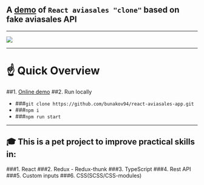 ## A [demo](https://react-aviasales-app.vercel.app/) of `React aviasales "clone"` based on fake aviasales API

---

![](src/assets/images/preview.gif)

---
# ☝ Quick Overview
##1. [Online demo](https://react-aviasales-app.vercel.app/)
##2. Run locally
- ###`git clone https://github.com/bunakov94/react-aviasales-app.git`
- ###`npm i`
- ###`npm run start`
---
## 🎓 This is a pet project to improve practical skills in:
###1. React
###2. Redux
    - Redux-thunk
###3. TypeScript
###4. Rest API
###5. Custom inputs
###6. CSS(SCSS/CSS-modules)
